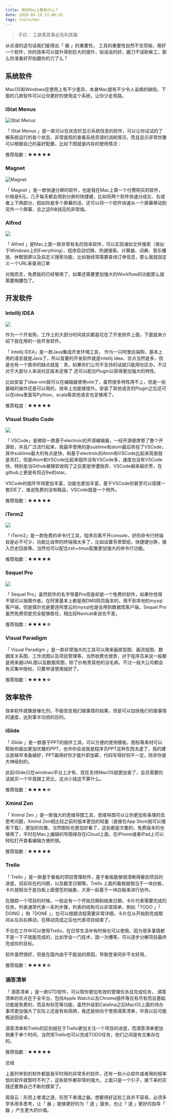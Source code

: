 ```yaml
---
title: 我的Mac上都有什么？
date: 2020-04-19 23:40:29
tags: tools/mac
---
```


>  子曰： 工欲善其事必先利其器


从论语的这句话我们能得出「 器 」的重要性， 工具的重要性自然不言而喻，用好一个软件，你的效率可以提升得到巨大的提升，俗话说的好，磨刀不误砍柴工，那么你准备好开始磨你的刀了么？


## 系统软件


MacOS和Windows在使用上有不少差异，本身Mac就有不少令人诟病的缺陷，下面的几款软件可以让你更好的使用这个系统，让你少走弯路。
<!-- more -->

 
### iStat Menus
 
 ![iStat Menus](https://tva1.sinaimg.cn/large/007S8ZIlly1gdzitxgpodj319w0u0n36.jpg)


「 iStat  Menus 」是一款可以在状态栏显示系统信息的软件，可以让你试试的了解系统运行的各个状态，非常直观的查看系统资源的消耗情况，而且显示非常优雅可以根据自己的喜好配置，比如下图就是内存的使用情况：





推荐指数：★★★★★


 
### Magnet
 

![Magnet](https://tva1.sinaimg.cn/large/007S8ZIlly1gdzivgcctyj30m80dwgmq.jpg)



「 Magnet 」是一款快速分屏的软件，也是我在Mac上第一个付费购买的软件，价格是6元，几乎每天都会用到分屏的快捷键，比如将两个软件快速分成左、右或者上下两部分，假如你是多个屏幕的话，还可以将一个软件快速从一个屏幕移动到另外一个屏幕，总之这6块钱花的非常值。


 
### Alfred
 
![](https://tva1.sinaimg.cn/large/007S8ZIlly1gdzixbe9vnj318f0m743g.jpg)


「 Alfred 」是Mac上面一款非常有名的效率软件，可以实现诸如文件搜索（类似于Windows上的Everything）、程序启动切换、热键搜索、计算器、词典、音乐播放、休眠锁屏以及自定义搜索功能，比如我经常需要查询订单信息，那么我就自定义一个URL来查询订单



对我而言，免费版的已经够用了，如果还需要更加强大的Workflow的功能那么就需要掏腰包了。


## 开发软件



### Intellij IDEA 


![](https://tva1.sinaimg.cn/large/007S8ZIlly1gdziykasrxj30m80b40tn.jpg)


作为一个开发狗，工作上的大部分时间其实都是花在了开发软件上面，下面就来介绍下我在用的一些开发软件。


「 Intellij IDEA」是一款Java集成开发环境工具， 作为一只阿里后端狗，基本上用的语言就是Java了，所以首要的开发软件就是intellij idea，优点当然是多，但是也有一个致命的缺点就是：贵。如果你们公司不支持的话就只能用社区办，不过对于大部分人来说社区版本足够了
还可以配合Plugin以获得更加强大的特性。


比如安装了idea-vim就可以在编辑器使用vim了，虽然很多特性用不上，但是一些基础的操作还是可以用的，效率上也能够提升。安装了其他语言的Plugin之后还可以在idea里面写Python，scala等其他语言也足够用了。


推荐程度：★★★★★

 
### Visual Studio Code
 
![](https://tva1.sinaimg.cn/large/007S8ZIlly1gdzizqsum6j30dw06ydg2.jpg)

「 VSCode」是微软一款基于electroic的开源编辑器，一经开源便席卷了整个开源街，并且广泛流行起来，我最早使用的是sublime和atom最后转投了VSCode，其中sublime最大的有点是快，和基于electroic的Atom和VSCode比起来简直就是吊打，但是Atom和VSCode比起来插件没有VSCode多，速度也没有VSCode快，特别是当Github被微软收购了之后更是惨遭抛弃，VSCode越来越优秀，在github上更是有将近9w的star。





VSCode的插件市场更加丰富，功能也更加丰富，基于VSCode你甚至可以搭建一套IDE了，谁说免费的没有精品，VSCode就是一个例外。





推荐指数：★★★★★




 
### iTerm2
 

![](https://tva1.sinaimg.cn/large/007S8ZIlly1gdzj0eaqkkj30k80akjs3.jpg)

「 iTerm2」是一款免费的命令行工具，程序员离不开console，好的命令行终端自是必不可少，功能比自带的终端强太多了，比如设置背景壁纸，快捷键分屏，输入历史回放等。当然也可以配合zsh+tmux配置更加强大的命令行功能。



推荐指数：★★★★★





 
### Sequel Pro
 
![](https://tva1.sinaimg.cn/large/007S8ZIlly1gdzj1yfni3j31s20u0gu3.jpg)

「 Sequel Pro」虽然软件的名字带着Pro但是却是一个免费的软件，如果你觉得不错可以捐赠作者。在阿里基本上都是用DMS网页版本的，用不到本地的mysql客户端，但是偶尔也是要连阿里云的mysql也是会用到数据库客户端，Sequel Pro虽然免费但是完全能够胜任，相比较Navicat来说也不差。


推荐指数：★★★★☆





 
### Visual Paradigm
 


「 Visual Paradigm 」是一款非常强大的工具可以用来画原型图、画流程图、数据库关系图、工作流图以及项目管理等，当然收费也很贵，对于程序员来说一般都是用来画UML图以及数据库图，除了价格贵其他的没毛病，不过一般大公司都会有买集中授权，只要申请使用就好了。



推荐指数：★★★★☆




## 效率软件




效率软件就像是催化剂，不能改变我们做事情的结果，但是可以加快我们的做事情的速度，达到事半功倍的目的。





 
### iSlide
 




「 iSlide 」是一款基于PPT的插件工具，可以方便的使用模板，图标等素材可以帮助你画出更加优雅的PPT，也许你会说我是程序员PPT这种东西太虚了，我的建议是越早准备越好，PPT画得好你才能升职加薪，代码写得好则不一定，除非你是大神级别的。



此前iSlide只在windows平台上才有，现在支持MacOS就更加香了，会员需要的话就买一个毕竟跟工资比，这点小钱这不算什么。


推荐指数：★★★★☆



 
### Xmind  Zen
 








「 Xmind Zen 」是一款强大的思维导图工具，思维导图可以让你更加有条理的去思考问题，Xmind Zen相比较之前的版本更加的轻量（直接在App Store就可以搜索下载），更加的优雅，当然图标也更加好看了，这些都是次要的，免费版本的也够用了，平时在Mac上编辑的导图保存在iCloud上面，在iPhone或者iPad上可以轻松打开查看编辑方便的很。



推荐指数：★★★★★




 
### Trello
 






「 Trello 」是一款基于看板的项目管理软件，基于看板能够很清晰得看到项目的进度，目前存在的问题，以及截至日期等。Trello 上面的看板就相当于一块白板，卡片就相当于是白板上面便签的抽象，大家一起基于一块白板来进行协作。



在跟踪一个项目的时候，一般会有一个开始日期和结束日期，卡片代表需要完成的任务，列表通常代表一系列步骤，列表的结构可以非常简单，例如「TODO  」「 DOING 」和「DONE 」，也可以根据流程需要非常详细，卡片在从开始到完成期间从左向右移动，在移动完成之后也代表项目结束了。



不仅在工作中可以使用Trello，在日常生活中有时候也可以使用，因为很多事情都不是一下子就能完成的，比如学会一门技术，跳一次槽等，可以逐步分解项目最终完成你的目标。







软件虽然很好，但是在国内由于不能说的原因，导致登录同步不太好用，

推荐指数：★★★★☆


 
### 滴答清单
 




「  滴答清单 」是一款GTD软件，可以帮你更加有效的管理任务且完成任务，
滴答清单的优点在于全平台，包括Apple Watch以及Chrome插件等应有尽有而且基础功能是免费的，而且有标签等功能，虽然升级到Catalina之后MacOS上面的待办事项更加强大了实际上还是有些简陋，我还是倾向于使用滴答清单，毕竟以后可能叛逃回安卓。


滴答清单和Trello的区别就在于Trello更加关注一个项目的进度，而滴答清单更加侧重于单个时间，当然用Trello也可以完成TODO任务，他们之间是有交集存在的。





推荐指数：★★★★★


总结




上面列举到的软件都是我平时用的非常多的软件，还有一些小众软件或者用的频率低的软件就暂时不列了，这些软件都非常的强大。上面只是一个引子，接下来的实践还要靠自己不断的摸索了。


周易云：形而上者谓之道，形而下者谓之器。想要用好这些工具并不容易，必须多学多用多思考，让「 器 」能够更好的为「 道 」服务，也让「 道 」更好的指导「 器 」产生更大的价值。




